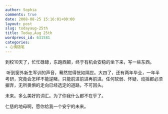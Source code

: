```yaml
---
author: Sophia
comments: true
date: 2008-08-25 15:16:01+00:00
layout: post
slug: todayaug-25th
title: Today,Aug 25th
wordpress_id: 631581
categories:
- 心情随笔
---
```


到校10天了，忙忙碌碌，东跑西颠，终于有机会安稳的坐下来，写一些东西。

 听到窗外新生军训的声音，蓦然觉得恍如隔世。大四了，还有两年毕业，一年半考研，究竟会怎样不能逆睹，只能前进前进再前进。任何软弱、怀疑、动摇都必须摒弃，无所畏惧的走向已经选定的道路，不可回头。

未来。多么美好的词汇。为了你我什么都不在乎了。 

仁慈的地母啊，愿你给我一个安宁的未来。 
